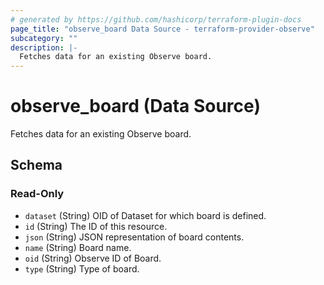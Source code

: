 ```yaml
---
# generated by https://github.com/hashicorp/terraform-plugin-docs
page_title: "observe_board Data Source - terraform-provider-observe"
subcategory: ""
description: |-
  Fetches data for an existing Observe board.
---
```


# observe_board (Data Source)

Fetches data for an existing Observe board.



<!-- schema generated by tfplugindocs -->
## Schema

### Read-Only

- `dataset` (String) OID of Dataset for which board is defined.
- `id` (String) The ID of this resource.
- `json` (String) JSON representation of board contents.
- `name` (String) Board name.
- `oid` (String) Observe ID of Board.
- `type` (String) Type of board.
